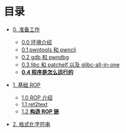 # 目录

*   [0. 准备工作](./0.准备工作/README.md)
    *   [0.0 环境介绍](./0.准备工作/0.0.环境介绍.md)
    *   [0.1 pwntools 和 pwncli](./0.准备工作/0.1.pwntools.md)
    *   [0.2 gdb 和 pwndbg]()
    *   [0.3 libc 和 patchelf 以及 glibc-all-in-one]()
    *   [**0.4 程序是怎么运行的**]()

*   [1. 基础 ROP](./1.基础rop/README.md)
    *   [1.0 ROP 介绍](./1.基础rop/rop.md)
    *   [1.1 ret2text]()
    *   [1.2 **构造 ROP 链**]()

*   [2. 格式化字符串]()
